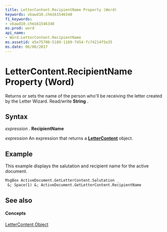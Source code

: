 ```yaml
---
title: LetterContent.RecipientName Property (Word)
keywords: vbawd10.chm161546348
f1_keywords:
- vbawd10.chm161546348
ms.prod: word
api_name:
- Word.LetterContent.RecipientName
ms.assetid: e5e75700-5189-1189-7454-fc74214f5e35
ms.date: 06/08/2017
---
```



# LetterContent.RecipientName Property (Word)

Returns or sets the name of the person who'll be receiving the letter created by the Letter Wizard. Read/write  **String** .


## Syntax

 _expression_ . **RecipientName**

 _expression_ An expression that returns a **[LetterContent](lettercontent-object-word.md)** object.


## Example

This example displays the salutation and recipient name for the active document.


```vb
MsgBox ActiveDocument.GetLetterContent.Salutation _ 
 &; Space(1) &; ActiveDocument.GetLetterContent.RecipientName
```


## See also


#### Concepts


[LetterContent Object](lettercontent-object-word.md)

